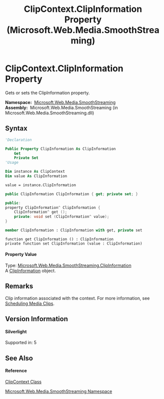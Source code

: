 ﻿---
title: ClipContext.ClipInformation Property  (Microsoft.Web.Media.SmoothStreaming)
TOCTitle: ClipInformation Property
ms:assetid: P:Microsoft.Web.Media.SmoothStreaming.ClipContext.ClipInformation
ms:mtpsurl: https://msdn.microsoft.com/en-us/library/microsoft.web.media.smoothstreaming.clipcontext.clipinformation(v=VS.95)
ms:contentKeyID: 46307764
ms.date: 05/31/2012
mtps_version: v=VS.95
f1_keywords:
- Microsoft.Web.Media.SmoothStreaming.ClipContext.ClipInformation
- Microsoft.Web.Media.SmoothStreaming.ClipContext.get_ClipInformation
- Microsoft.Web.Media.SmoothStreaming.ClipContext.set_ClipInformation
dev_langs:
- CSharp
- JScript
- VB
- FSharp
- c++
api_location:
- Microsoft.Web.Media.SmoothStreaming.dll
api_name:
- Microsoft.Web.Media.SmoothStreaming.ClipContext.ClipInformation
- Microsoft.Web.Media.SmoothStreaming.ClipContext.get_ClipInformation
- Microsoft.Web.Media.SmoothStreaming.ClipContext.set_ClipInformation
api_type:
- Managed
topic_type:
- apiref
- kbSyntax
product_family_name: VS
ROBOTS: INDEX,FOLLOW
---

# ClipContext.ClipInformation Property

Gets or sets the ClipInformation property.

**Namespace:**  [Microsoft.Web.Media.SmoothStreaming](microsoft-web-media-smoothstreaming-namespace_1.md)  
**Assembly:**  Microsoft.Web.Media.SmoothStreaming (in Microsoft.Web.Media.SmoothStreaming.dll)

## Syntax

``` vb
'Declaration

Public Property ClipInformation As ClipInformation
    Get
    Private Set
'Usage

Dim instance As ClipContext
Dim value As ClipInformation

value = instance.ClipInformation
```

``` csharp
public ClipInformation ClipInformation { get; private set; }
```

``` c++
public:
property ClipInformation^ ClipInformation {
    ClipInformation^ get ();
    private: void set (ClipInformation^ value);
}
```

``` fsharp
member ClipInformation : ClipInformation with get, private set
```

``` jscript
function get ClipInformation () : ClipInformation
private function set ClipInformation (value : ClipInformation)
```

#### Property Value

Type: [Microsoft.Web.Media.SmoothStreaming.ClipInformation](clipinformation-class-microsoft-web-media-smoothstreaming_1.md)  
A [ClipInformation](clipinformation-class-microsoft-web-media-smoothstreaming_1.md) object.

## Remarks

Clip information associated with the context. For more information, see [Scheduling Media Clips](scheduling-media-clips.md).

## Version Information

#### Silverlight

Supported in: 5  

## See Also

#### Reference

[ClipContext Class](clipcontext-class-microsoft-web-media-smoothstreaming_1.md)

[Microsoft.Web.Media.SmoothStreaming Namespace](microsoft-web-media-smoothstreaming-namespace_1.md)

